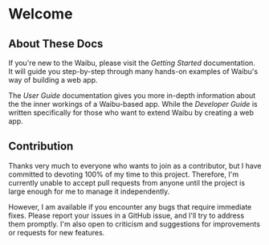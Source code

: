 # Welcome

## About These Docs

If you're new to the Waibu, please visit the *Getting Started* documentation. It will guide you step-by-step through many hands-on examples of Waibu's way of building a web app.

The *User Guide* documentation gives you more in-depth information about the the inner workings of a Waibu-based app. While the *Developer Guide* is written specifically for those who want to extend Waibu by creating a web app.

## Contribution

Thanks very much to everyone who wants to join as a contributor, but I have committed to devoting 100% of my time to this project. Therefore, I'm currently unable to accept pull requests from anyone until the project is large enough for me to manage it independently.

However, I am available if you encounter any bugs that require immediate fixes. Please report your issues in a GitHub issue, and I'll try to address them promptly. I'm also open to criticism and suggestions for improvements or requests for new features.
